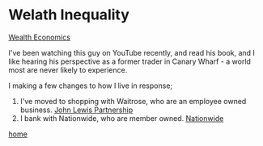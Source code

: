 # Welath Inequality

[Wealth Economics](https://www.wealtheconomics.org)

I've been watching this guy on YouTube recently, and read his book, and I like hearing his perspective as a former trader in Canary Wharf - a world most are never likely to experience.

I making a few changes to how I live in response;

1. I've moved to shopping with Waitrose, who are an employee owned business. [John Lewis Partnership](https://www.johnlewispartnership.co.uk/about/who-we-are.html)
2. I bank with Nationwide, who are member owned. [Nationwide](https://www.nationwide.co.uk/about-us/)

[home](/)
